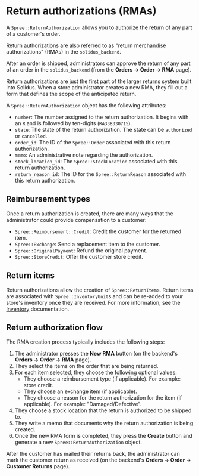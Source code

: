 # Return authorizations (RMAs)

A `Spree::ReturnAuthorization` allows you to authorize the return of any part of
a customer's order.

Return authorizations are also referred to as "return
merchandise authorizations" (RMAs) in the `solidus_backend`.


After an order is shipped, administrators can approve the return of any part
of an order in the `solidus_backend` (from the **Orders -> Order -> RMA** page).

Return authorizations are just the first part of the larger returns system built
into Solidus. When a store administrator creates a new RMA, they fill out a form
that defines the scope of the anticipated return.

A `Spree::ReturnAuthorization` object has the following attributes:

- `number`: The number assigned to the return authorization. It begins with an
  `R` and is followed by ten-digits (`RA338330715`).
- `state`: The state of the return authorization. The state can be `authorized`
  or `cancelled`. 
- `order_id`: The ID of the `Spree::Order` associated with this return
  authorization. 
- `memo`: An administrative note regarding the authorization.
- `stock_location_id`: The `Spree::StockLocation` associated with this return
  authorization.
- `return_reason_id`: The ID for the `Spree::ReturnReason` associated with this
  return authorization.

## Reimbursement types

Once a return authorization is created, there are many ways that the
administrator could provide compensation to a customer:

- `Spree::Reimbursement::Credit`: Credit the customer for the returned item.
- `Spree::Exchange`: Send a replacement item to the customer.
- `Spree::OriginalPayment`: Refund the original payment.
- `Spree::StoreCredit`: Offer the customer store credit.

## Return items

Return authorizations allow the creation of `Spree::ReturnItem`s. Return items
are associated with `Spree::InventoryUnit`s and can be re-added to your store's
inventory once they are received. For more information, see the
[Inventory][return-items] documentation.

[return-items]: ../inventory/overview.md#return-items

## Return authorization flow

The RMA creation process typically includes the following steps:

1. The administrator presses the **New RMA** button (on the backend's **Orders
   -> Order -> RMA** page).
2. They select the items on the order that are being returned.
3. For each item selected, they choose the following optional values:
   - They choose a reimbursement type (if applicable). For example: store credit.
   - They choose an exchange item (if applicable).
   - They choose a reason for the return authorization for the item (if
     applicable). For example: "Damaged/Defective".
4. They choose a stock location that the return is authorized to be shipped to.
5. They write a memo that documents why the return authorization is being
   created.  
6. Once the new RMA form is completed, they press the **Create** button and
   generate a new `Spree::ReturnAuthorization` object. 

After the customer has mailed their returns back, the administrator can mark
the customer return as received (on the backend's **Orders -> Order -> Customer
Returns** page).

<!-- TODO:
  Again, we should add links here once additional returns documentation exists
  here.
-->
